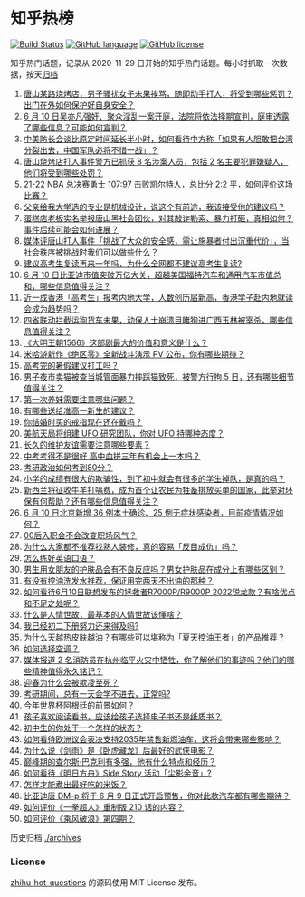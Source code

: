 # 知乎热榜
[![Build Status](https://github.com/ToWeLong/zhihu-hot-questions/workflows/CI/badge.svg)](https://github.com/ToWeLong/zhihu-hot-questions/actions)
[![GitHub language](https://img.shields.io/badge/language-golang-orange.svg)](https://golang.org/)
[![GitHub license](https://img.shields.io/github/license/ToWeLong/zhihu-hot-questions)](https://github.com/ToWeLong/zhihu-hot-questions/blob/main/LICENSE)

知乎热门话题，记录从 2020-11-29 日开始的知乎热门话题。每小时抓取一次数据，按天[归档](./archives)

<!-- BEGIN -->

1. [唐山某路烧烤店，男子骚扰女子未果挨骂，随即动手打人，将受到哪些惩罚？出门在外如何保护好自身安全？](https://www.zhihu.com/question/537038241)
1. [6 月 10 日吴亦凡强奸、聚众淫乱一案开庭，法院将依法择期宣判，庭审透露了哪些信息？可能如何宣判？](https://www.zhihu.com/question/537093971)
1. [中美防长会谈比原定时间延长半小时，如何看待中方称「如果有人胆敢把台湾分裂出去，中国军队必将不惜一战」？](https://www.zhihu.com/question/537052110)
1. [唐山烧烤店打人事件警方已抓获 8 名涉案人员，包括 2 名主要犯罪嫌疑人，他们将受到哪些处罚？](https://www.zhihu.com/question/537093858)
1. [21-22 NBA 总决赛勇士 107:97 击败凯尔特人，总比分 2:2 平，如何评价这场比赛？](https://www.zhihu.com/question/537146180)
1. [父亲给我大学选的专业是机械设计，说这个有前途，我该接受他的建议吗？](https://www.zhihu.com/question/536904831)
1. [蛋糕店老板实名举报唐山黑社会团伙，对其敲诈勒索、暴力打砸，真相如何？事件后续可能会如何进展？](https://www.zhihu.com/question/537150350)
1. [媒体评唐山打人事件「挑战了大众的安全感，需让施暴者付出沉重代价」，当社会秩序被挑战时我们可以做些什么？](https://www.zhihu.com/question/537092295)
1. [建议高考生复读再来一年吗，为什么全网都不建议高考生复读?](https://www.zhihu.com/question/468960418)
1. [6 月 10 日比亚迪市值突破万亿大关，超越美国福特汽车和通用汽车市值总和，哪些信息值得关注？](https://www.zhihu.com/question/537039199)
1. [近一成香港「高考生」报考内地大学，人数创历届新高，香港学子赴内地就读会成为趋势吗？](https://www.zhihu.com/question/536999905)
1. [四省联动拦截运狗货车未果，动保人士崩溃目睹狗进广西玉林被宰杀，哪些信息值得关注？](https://www.zhihu.com/question/536983102)
1. [《大明王朝1566》这部剧最大的价值和意义是什么？](https://www.zhihu.com/question/482366183)
1. [米哈游新作《绝区零》全新战斗演示 PV 公布，你有哪些期待？](https://www.zhihu.com/question/536996621)
1. [高考完的暑假建议打工吗？](https://www.zhihu.com/question/531040763)
1. [男子夜市卖猫被查当城管面暴力摔踩猫致死，被警方行拘 5 日，还有哪些细节值得关注？](https://www.zhihu.com/question/536882702)
1. [第一次养娃需要注意哪些问题？](https://www.zhihu.com/question/536226983)
1. [有哪些送给准高一新生的建议？](https://www.zhihu.com/question/49779691)
1. [你结婚时买的戒指现在还在戴吗？](https://www.zhihu.com/question/532329542)
1. [美航天局将组建 UFO 研究团队，你对 UFO 持哪种态度？](https://www.zhihu.com/question/537031169)
1. [长久的维护友谊需要注意哪些要素？](https://www.zhihu.com/question/536216682)
1. [中考考得不是很好  高中血拼三年有机会上一本吗？](https://www.zhihu.com/question/536753190)
1. [考研政治如何考到80分？](https://www.zhihu.com/question/379819303)
1. [小学的成绩有很大的欺骗性，到了初中就会有很多的学生掉队，是真的吗？](https://www.zhihu.com/question/433616847)
1. [新西兰将征收牛羊打嗝费，成为首个让农民为牲畜排放买单的国家，此举对环保有何帮助？还有哪些信息值得关注？](https://www.zhihu.com/question/536821271)
1. [6 月 10 日北京新增 36 例本土确诊、25 例无症状感染者，目前疫情情况如何？](https://www.zhihu.com/question/537146289)
1. [00后入职会不会改变职场风气？](https://www.zhihu.com/question/415799884)
1. [为什么大家都不推荐找熟人装修，真的容易「反目成仇」吗？](https://www.zhihu.com/question/535722344)
1. [怎么练好英语口语？](https://www.zhihu.com/question/20097263)
1. [男生用女朋友的护肤品会有不良反应吗？男女护肤品在成分上有哪些区别？](https://www.zhihu.com/question/531971142)
1. [有没有控油洗发水推荐，保证用完两天不出油的那种？](https://www.zhihu.com/question/531971016)
1. [如何看待6月10日联想发布的拯救者R7000P/R9000P 2022锐龙款？有啥优点和不足之处呢？](https://www.zhihu.com/question/536064392)
1. [什么是人情世故，最基本的人情世故该懂啥？](https://www.zhihu.com/question/281636727)
1. [我已经初二下册努力还来得及吗?](https://www.zhihu.com/question/537067035)
1. [为什么天越热皮肤越油？有哪些可以堪称为「夏天控油王者」的产品推荐？](https://www.zhihu.com/question/531718297)
1. [如何选择空调？](https://www.zhihu.com/question/24674958)
1. [媒体报道 2 名消防员在杭州临平火灾中牺牲，你了解他们的事迹吗？他们的哪些精神值得永久铭记？](https://www.zhihu.com/question/537019885)
1. [迎春为什么会被欺凌至死？](https://www.zhihu.com/question/51980149)
1. [考研期间，总有一天会学不进去，正常吗?](https://www.zhihu.com/question/532799286)
1. [今年世界杯阿根廷的前景如何？](https://www.zhihu.com/question/536118503)
1. [孩子喜欢阅读看书，应该给孩子选择电子书还是纸质书？](https://www.zhihu.com/question/535918683)
1. [初中生的你处于一个怎样的状态？](https://www.zhihu.com/question/303866638)
1. [如何看待欧洲议会表决支持2035年禁售新燃油车，这将会带来哪些影响？](https://www.zhihu.com/question/536859042)
1. [为什么说《剑雨》是《卧虎藏龙》后最好的武侠电影？](https://www.zhihu.com/question/534559684)
1. [巅峰期的查尔斯·巴克利有多强，他有什么特点和经历？](https://www.zhihu.com/question/315621572)
1. [如何看待《明日方舟》Side Story 活动「尘影余音」?](https://www.zhihu.com/question/535653603)
1. [怎样才能煮出最好吃的米饭？](https://www.zhihu.com/question/37008843)
1. [比亚迪唐 DM-p 将于 6 月 9 日正式开启预售，你对此款汽车都有哪些期待？](https://www.zhihu.com/question/536543097)
1. [如何评价《一拳超人》重制版 210 话的内容？](https://www.zhihu.com/question/536743784)
1. [如何评价《乘风破浪》第四期？](https://www.zhihu.com/question/537004169)

<!-- END -->

历史归档 [./archives](./archives)


### License
[zhihu-hot-questions](https://github.com/towelong/zhihu-hot-questions) 的源码使用 MIT License 发布。